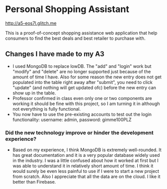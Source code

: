 Personal Shopping Assistant
===
http://a5-eos7l.glitch.me

This is a proof-of-concept shopping assistance web application that help consumers to find the best deals and best retailer to purchase with. 

Changes I have made to my A3
---
- I used MongoDB to replace lowDB. The "add" and "login" work but "modify" and "delete" are no longer supported just because of the amount of time I have. Also for some reason the new entry does not get populated into the table right away after "submit", you need to click "update" (and nothing will get updated ofc) before the new entry can show up in the table. 
- Professor confirmed in class even only one or two components are working it should be fine with this project, so I am turning it in although not everything is fully functional.
- You now have to use the pre-existing accounts to test out the login functionality: username: admin, password: gimme100PLZ

### Did the new technology improve or hinder the development experience?
- Based on my experience, I think MongoDB is extremely well-rounded. It has great documentation and it is a very popular database widely used in the industry. I was a little confused about how it worked at first but I was able to understand it in relatively short amount of time. I think it would surely be even less painful to use if I were to start a new project from scratch. Also I appreciate that all the data are on the cloud. I like it better than Firebase.
